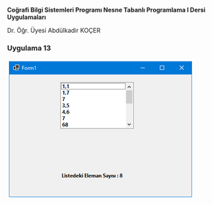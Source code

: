 <p><b>Coğrafi Bilgi Sistemleri Programı Nesne Tabanlı Programlama I Dersi Uygulamaları</b></p>
<p> Dr. Öğr. Üyesi Abdülkadir KOÇER</p>
<H3>Uygulama 13</H3>
<img src="https://github.com/akocer/Nesne-I/blob/main/uyg13/U13.png"/>
